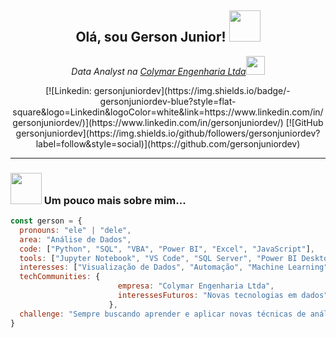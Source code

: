 <div align="center">
  <h2>Olá, sou Gerson Junior! <img src="https://media.giphy.com/media/Q8tT3L6x5TjB6/giphy.gif" width="50"></h2>
</div>

<p align="center">
  <em>Data Analyst na <a href="http://www.unb.br">Colymar Engenharia Ltda</a><img src="https://media.giphy.com/media/Q8tT3L6x5TjB6/giphy.gif" width="30"></em>
</p>

<div align="center">
  [![Linkedin: gersonjuniordev](https://img.shields.io/badge/-gersonjuniordev-blue?style=flat-square&logo=Linkedin&logoColor=white&link=https://www.linkedin.com/in/gersonjuniordev/)](https://www.linkedin.com/in/gersonjuniordev/)
  [![GitHub gersonjuniordev](https://img.shields.io/github/followers/gersonjuniordev?label=follow&style=social)](https://github.com/gersonjuniordev)
</div>

---

### <img src="https://media.giphy.com/media/l0IxYR4s2161jN3m0/giphy.gif" width="50"> Um pouco mais sobre mim...

```javascript
const gerson = {
  pronouns: "ele" | "dele",
  area: "Análise de Dados",
  code: ["Python", "SQL", "VBA", "Power BI", "Excel", "JavaScript"],
  tools: ["Jupyter Notebook", "VS Code", "SQL Server", "Power BI Desktop"],
  interesses: ["Visualização de Dados", "Automação", "Machine Learning"],
  techCommunities: {
                        empresa: "Colymar Engenharia Ltda",
                        interessesFuturos: "Novas tecnologias em dados"
                      },
  challenge: "Sempre buscando aprender e aplicar novas técnicas de análise de dados"
}
